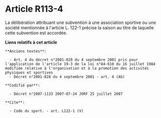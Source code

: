 # Article R113-4

La délibération attribuant une subvention à une association sportive ou une société mentionnée à l'article L. 122-1 précise
la saison au titre de laquelle cette subvention est accordée.

**Liens relatifs à cet article**

	**Anciens textes**:

	  - Art. 4 du décret n°2001-828 du 4 septembre 2001 pris pour l'application de l'article 19-3 de la loi n°84-610 du 16 juillet 1984 modifiée relative à l'organisation et à la promotion des activités physiques et sportives
	  - Décret n°2001-828 du 4 septembre 2001 - art. 4 (Ab)

	**Codifié par**:

	  - Décret n°2007-1133 2007-07-24 JORF 25 juillet 2007

	**Cite**:

	  - Code du sport. - art. L122-1 (V)
